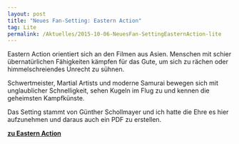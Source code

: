 ```yaml
---
layout: post
title: "Neues Fan-Setting: Eastern Action"
tag: Lite
permalink: /Aktuelles/2015-10-06-NeuesFan-SettingEasternAction-lite
---
```


Eastern Action orientiert sich an den Filmen aus Asien. Menschen mit schier übernatürlichen Fähigkeiten kämpfen für das Gute, um sich zu rächen oder himmelschreiendes Unrecht zu sühnen.

Schwertmeister, Martial Artists und moderne Samurai bewegen sich mit unglaublicher Schnelligkeit, sehen Kugeln im Flug zu und kennen die geheimsten Kampfkünste.

Das Setting stammt von Günther Schollmayer und ich hatte die Ehre es hier aufzunehmen und daraus auch ein PDF zu erstellen.

**[zu Eastern Action](https://lite.jcgames.de/Settings/Eastern_Action/)**
